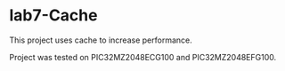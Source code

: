 # lab7-Cache

This project uses cache to increase performance. 

Project was tested on PIC32MZ2048ECG100 and PIC32MZ2048EFG100.


